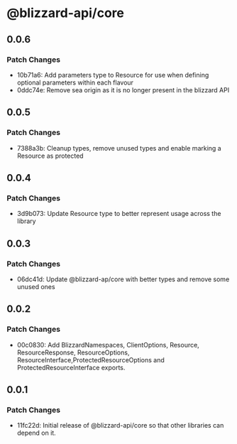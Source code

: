 # @blizzard-api/core

## 0.0.6

### Patch Changes

- 10b71a6: Add parameters type to Resource for use when defining optional parameters within each flavour
- 0ddc74e: Remove sea origin as it is no longer present in the blizzard API

## 0.0.5

### Patch Changes

- 7388a3b: Cleanup types, remove unused types and enable marking a Resource as protected

## 0.0.4

### Patch Changes

- 3d9b073: Update Resource type to better represent usage across the library

## 0.0.3

### Patch Changes

- 06dc41d: Update @blizzard-ap/core with better types and remove some unused ones

## 0.0.2

### Patch Changes

- 00c0830: Add BlizzardNamespaces, ClientOptions, Resource, ResourceResponse, ResourceOptions, ResourceInterface,ProtectedResourceOptions and ProtectedResourceInterface exports.

## 0.0.1

### Patch Changes

- 11fc22d: Initial release of @blizzard-api/core so that other libraries can depend on it.
